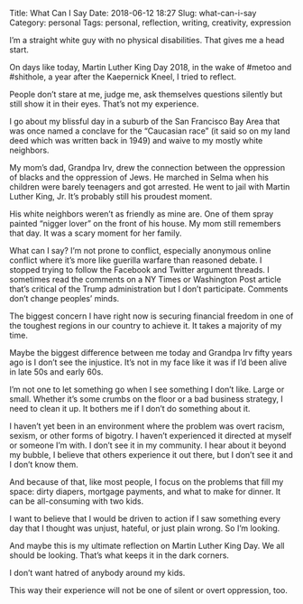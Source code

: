 Title: What Can I Say
Date: 2018-06-12 18:27
Slug: what-can-i-say
Category: personal
Tags: personal, reflection, writing, creativity, expression

I’m a straight white guy with no physical disabilities. That gives me a head start.

On days like today, Martin Luther King Day 2018, in the wake of #metoo and #shithole, a year after the Kaepernick Kneel, I tried to reflect.

People don’t stare at me, judge me, ask themselves questions silently but still show it in their eyes. That’s not my experience.

I go about my blissful day in a suburb of the San Francisco Bay Area that was once named a conclave for the “Caucasian race” (it said so on my land deed which was written back in 1949) and waive to my mostly white neighbors.

My mom’s dad, Grandpa Irv, drew the connection between the oppression of blacks and the oppression of Jews. He marched in Selma when his children were barely teenagers and got arrested. He went to jail with Martin Luther King, Jr. It’s probably still his proudest moment.

His white neighbors weren’t as friendly as mine are. One of them spray painted “nigger lover” on the front of his house. My mom still remembers that day. It was a scary moment for her family.

What can I say? I’m not prone to conflict, especially anonymous online conflict where it’s more like guerilla warfare than reasoned debate. I stopped trying to follow the Facebook and Twitter argument threads. I sometimes read the comments on a NY Times or Washington Post article that’s critical of the Trump administration but I don’t participate. Comments don’t change peoples’ minds.

The biggest concern I have right now is securing financial freedom in one of the toughest regions in our country to achieve it. It takes a majority of my time.

Maybe the biggest difference between me today and Grandpa Irv fifty years ago is I don’t see the injustice. It’s not in my face like it was if I’d been alive in late 50s and early 60s.

I’m not one to let something go when I see something I don’t like. Large or small. Whether it’s some crumbs on the floor or a bad business strategy, I need to clean it up. It bothers me if I don’t do something about it.

I haven’t yet been in an environment where the problem was overt racism, sexism, or other forms of bigotry. I haven’t experienced it directed at myself or someone I’m with. I don’t see it in my community. I hear about it beyond my bubble, I believe that others experience it out there, but I don’t see it and I don’t know them.

And because of that, like most people, I focus on the problems that fill my space: dirty diapers, mortgage payments, and what to make for dinner. It can be all-consuming with two kids.

I want to believe that I would be driven to action if I saw something every day that I thought was unjust, hateful, or just plain wrong. So I’m looking.

And maybe this is my ultimate reflection on Martin Luther King Day. We all should be looking. That’s what keeps it in the dark corners.

I don’t want hatred of anybody around my kids.

This way their experience will not be one of silent or overt oppression, too.